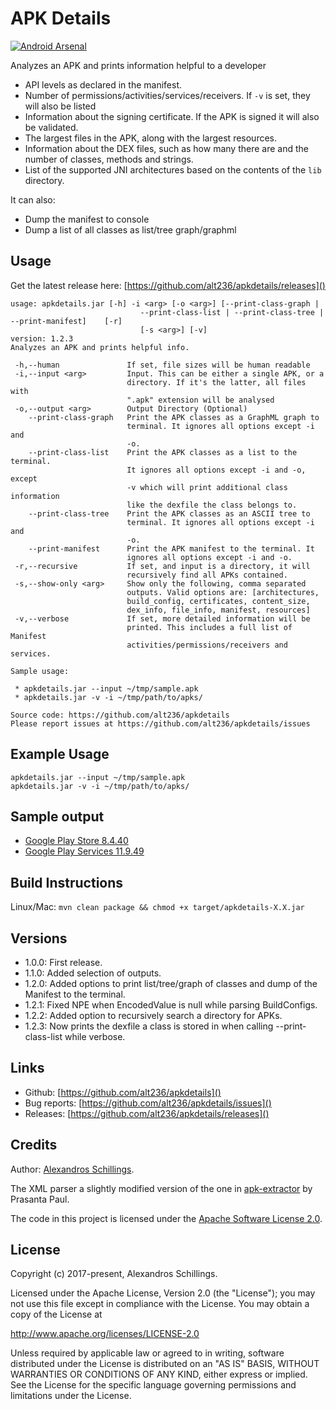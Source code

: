 # APK Details

[![Android Arsenal]( https://img.shields.io/badge/Android%20Arsenal-apkdetails-green.svg?style=flat )]( https://android-arsenal.com/details/1/7429 )

Analyzes an APK and prints information helpful to a developer

- API levels as declared in the manifest.
- Number of permissions/activities/services/receivers. If `-v` is set, they will also be listed
- Information about the signing certificate. If the APK is signed it will also be validated.
- The largest files in the APK, along with the largest resources.
- Information about the DEX files, such as how many there are and the number of classes, methods and strings.
- List of the supported JNI architectures based on the contents of the `lib` directory.

It can also:
 - Dump the manifest to console
 - Dump a list of all classes as list/tree graph/graphml

## Usage
Get the latest release here: [https://github.com/alt236/apkdetails/releases]()

```
usage: apkdetails.jar [-h] -i <arg> [-o <arg>] [--print-class-graph |
                             --print-class-list | --print-class-tree | --print-manifest]    [-r]
                             [-s <arg>] [-v]
version: 1.2.3
Analyzes an APK and prints helpful info.

 -h,--human               If set, file sizes will be human readable
 -i,--input <arg>         Input. This can be either a single APK, or a
                          directory. If it's the latter, all files with
                          ".apk" extension will be analysed
 -o,--output <arg>        Output Directory (Optional)
    --print-class-graph   Print the APK classes as a GraphML graph to
                          terminal. It ignores all options except -i and
                          -o.
    --print-class-list    Print the APK classes as a list to the terminal.
                          It ignores all options except -i and -o, except
                          -v which will print additional class information
                          like the dexfile the class belongs to.
    --print-class-tree    Print the APK classes as an ASCII tree to
                          terminal. It ignores all options except -i and
                          -o.
    --print-manifest      Print the APK manifest to the terminal. It
                          ignores all options except -i and -o.
 -r,--recursive           If set, and input is a directory, it will
                          recursively find all APKs contained.
 -s,--show-only <arg>     Show only the following, comma separated
                          outputs. Valid options are: [architectures,
                          build_config, certificates, content_size,
                          dex_info, file_info, manifest, resources]
 -v,--verbose             If set, more detailed information will be
                          printed. This includes a full list of Manifest
                          activities/permissions/receivers and services.

Sample usage:

 * apkdetails.jar --input ~/tmp/sample.apk
 * apkdetails.jar -v -i ~/tmp/path/to/apks/

Source code: https://github.com/alt236/apkdetails
Please report issues at https://github.com/alt236/apkdetails/issues
```
## Example Usage

```
apkdetails.jar --input ~/tmp/sample.apk
apkdetails.jar -v -i ~/tmp/path/to/apks/
```

## Sample output

* [Google Play Store 8.4.40](sample_output/google_play_store_8.4.40.md)
* [Google Play Services 11.9.49](sample_output/google_play_services_11.9.49.md)

## Build Instructions

Linux/Mac: `mvn clean package && chmod +x target/apkdetails-X.X.jar`

## Versions

* 1.0.0: First release.
* 1.1.0: Added selection of outputs.
* 1.2.0: Added options to print list/tree/graph of classes and dump of the Manifest to the terminal.
* 1.2.1: Fixed NPE when EncodedValue is null while parsing BuildConfigs.
* 1.2.2: Added option to recursively search a directory for APKs.
* 1.2.3: Now prints the dexfile a class is stored in when calling --print-class-list while verbose.

## Links

* Github: [https://github.com/alt236/apkdetails]()
* Bug reports: [https://github.com/alt236/apkdetails/issues]()
* Releases: [https://github.com/alt236/apkdetails/releases]()

## Credits

Author: [Alexandros Schillings](https://github.com/alt236).

The XML parser a slightly modified version of the one in [apk-extractor](https://code.google.com/archive/p/apk-extractor) by Prasanta Paul.

The code in this project is licensed under the [Apache Software License 2.0](LICENSE).

## License
Copyright (c) 2017-present, Alexandros Schillings.

Licensed under the Apache License, Version 2.0 (the "License");
you may not use this file except in compliance with the License.
You may obtain a copy of the License at

http://www.apache.org/licenses/LICENSE-2.0

Unless required by applicable law or agreed to in writing, software
distributed under the License is distributed on an "AS IS" BASIS,
WITHOUT WARRANTIES OR CONDITIONS OF ANY KIND, either express or implied.
See the License for the specific language governing permissions and
limitations under the License.
